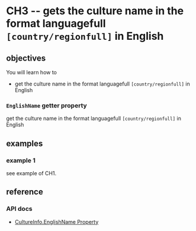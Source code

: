 # CH3 -- gets the culture name in the format languagefull `[country/regionfull]` in English

## objectives
You will learn how to

+  get the culture name in the format languagefull `[country/regionfull]` in English

### `EnglishName` getter property
get the culture name in the format languagefull `[country/regionfull]` in English

## examples
### example 1
see example of CH1. 

## reference
### API docs
+ [CultureInfo.EnglishName Property](https://learn.microsoft.com/en-us/dotnet/api/system.globalization.cultureinfo.englishname?view=net-8.0)